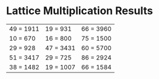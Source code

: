 # Lattice Multiplication Results

|   |   |   |
|---|---|---|
| 49 = 1911 | 19 = 931 | 66 = 3960 |
| 10 = 670 | 16 = 800 | 75 = 1500 |
| 29 = 928 | 47 = 3431 | 60 = 5700 |
| 51 = 3417 | 29 = 725 | 86 = 2924 |
| 38 = 1482 | 19 = 1007 | 66 = 1584 |
